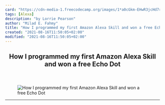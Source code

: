```yaml
---
card: "https://cdn-media-1.freecodecamp.org/images/1*a0cGkm-EHwR3jcHd7rpkQg.png"
tags: [Alexa]
description: "by Lorrie Pearson"
author: "Milad E. Fahmy"
title: "How I programmed my first Amazon Alexa Skill and won a free Echo Dot"
created: "2021-08-16T11:50:05+02:00"
modified: "2021-08-16T11:50:05+02:00"
---
```

<div class="site-wrapper">
<main id="site-main" class="site-main outer">
<div class="inner">
<article class="post-full post tag-alexa tag-technology tag-tech tag-startup tag-aws ">
<header class="post-full-header">
<h1 class="post-full-title">How I programmed my first Amazon Alexa Skill and won a free Echo Dot</h1>
</header>
<figure class="post-full-image">
<picture>
<source media="(max-width: 700px)" sizes="1px" srcset="data:image/gif;base64,R0lGODlhAQABAIAAAAAAAP///yH5BAEAAAAALAAAAAABAAEAAAIBRAA7 1w">
<source media="(min-width: 701px)" sizes="(max-width: 800px) 400px,
(max-width: 1170px) 700px,
1400px" srcset="https://cdn-media-1.freecodecamp.org/images/1*a0cGkm-EHwR3jcHd7rpkQg.png 300w,
https://cdn-media-1.freecodecamp.org/images/1*a0cGkm-EHwR3jcHd7rpkQg.png 600w,
https://cdn-media-1.freecodecamp.org/images/1*a0cGkm-EHwR3jcHd7rpkQg.png 1000w,
https://cdn-media-1.freecodecamp.org/images/1*a0cGkm-EHwR3jcHd7rpkQg.png 2000w">
<img onerror="this.style.display='none'" src="https://cdn-media-1.freecodecamp.org/images/1*a0cGkm-EHwR3jcHd7rpkQg.png" alt="How I programmed my first Amazon Alexa Skill and won a free Echo Dot">
</picture>
</figure>
<section class="post-full-content">
<div class="post-content medium-migrated-article">
</div>
<hr>
</section>
</article>
</div>
</main>
</div>
<!-- Google Tag Manager (noscript) -->
<!-- End Google Tag Manager (noscript) -->

